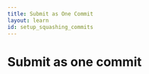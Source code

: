```yaml
---
title: Submit as One Commit
layout: learn
id: setup_squashing_commits
---
```


# Submit as one commit

